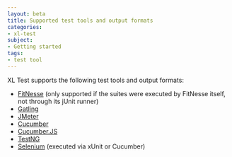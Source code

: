 ```yaml
---
layout: beta
title: Supported test tools and output formats
categories:
- xl-test
subject:
- Getting started
tags:
- test tool
---
```


XL Test supports the following test tools and output formats:

* [FitNesse](http://www.fitnesse.org/) (only supported if the suites were executed by FitNesse itself, not through its jUnit runner)
* [Gatling](http://gatling.io/)
* [JMeter](http://jmeter.apache.org)
* [Cucumber](http://cukes.info/)
* [Cucumber.JS](http://cukes.info/install-cucumber-js.html)
* [TestNG](http://testng.org)
* [Selenium](http://www.seleniumhq.org) (executed via xUnit or Cucumber)
